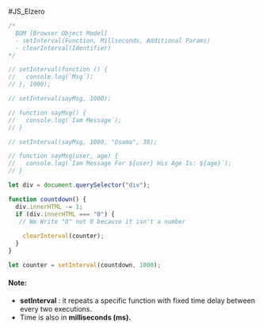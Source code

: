 #JS_Elzero 

```js
/*
  BOM [Browser Object Model]
  - setInterval(Function, Millseconds, Additional Params)
  - clearInterval(Identifier)
*/

// setInterval(function () {
//   console.log(`Msg`);
// }, 1000);

// setInterval(sayMsg, 1000);

// function sayMsg() {
//   console.log(`Iam Message`);
// }

// setInterval(sayMsg, 1000, "Osama", 38);

// function sayMsg(user, age) {
//   console.log(`Iam Message For ${user} His Age Is: ${age}`);
// }

let div = document.querySelector("div");

function countdown() {
  div.innerHTML -= 1;
  if (div.innerHTML === "0") {    
   // We Write "0" not 0 because it isn't a number
 
    clearInterval(counter);
  }
}

let counter = setInterval(countdown, 1000);
```

#### Note: 
- **setInterval** : it repeats a specific function with fixed time delay between every two executions.
- Time is also in **milliseconds (ms).**